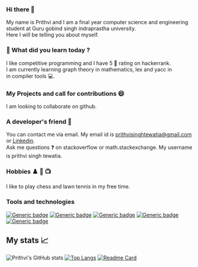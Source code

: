 ### Hi there 👋
My name is Prithvi and I am a final year computer science and engineering student at Guru gobind singh indraprastha university.  
Here I will be telling you about myself.  

###  🔭 What did you learn today ?
I like competitive programming and I have 5 🌟 rating on hackerrank.  
I am currently learning graph theory in mathematics, lex and yacc in  
in compiler tools 💻.

### My Projects and call for contributions 😄
I am looking to collaborate on github.

### A developer's friend 👼
You can contact me via email. My email id is prithvisinghtewatia@gmail.com  
or [Linkedin](https://www.linkedin.com/in/prithvi-singh-tewatia-0161b5171/).   
Ask me questions ❓ on stackoverflow or math.stackexchange. My username is prithvi singh tewatia.  

### Hobbies ♟️ 🎾 📺 
I like to play chess and lawn tennis in my free time.  

### Tools and technologies
[![Generic badge](https://img.shields.io/badge/OS-Linux-<green>.svg)](https://shields.io/)
[![Generic badge](https://img.shields.io/badge/Code-C-<blue>.svg)](https://shields.io/)
[![Generic badge](https://img.shields.io/badge/Code-Cpp-<blue>.svg)](https://shields.io/)
[![Generic badge](https://img.shields.io/badge/Code-java-<green>.svg)](https://shields.io/)
[![Generic badge](https://img.shields.io/badge/Code-python-<green>.svg)](https://shields.io/)

## My stats 📈

![Prithvi's GitHub stats](https://github-readme-stats.vercel.app/api?username=prithvitewatia&show_icons=true&theme=tokyonight)
[![Top Langs](https://github-readme-stats.vercel.app/api/top-langs/?username=prithvitewatia&layout=compact)](https://github.com/prithvitewatia/github-readme-stats)
[![Readme Card](https://github-readme-stats.vercel.app/api/pin/?username=prithvitewatia&repo=matrix_h)](https://github.com/prithvitewatia/matrix_h)

